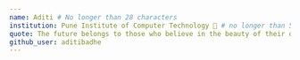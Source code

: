```yaml
---
name: Aditi # No longer than 28 characters
institution: Pune Institute of Computer Technology 🚩 # no longer than 58 characters
quote: The future belongs to those who believe in the beauty of their dreams. # no longer than 100 characters, avoid using quotes(") to guarantee the format remains the same.
github_user: aditibadhe
---
```

